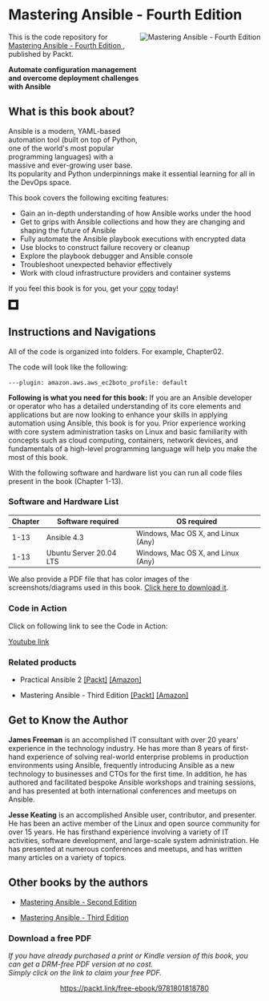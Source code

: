 # Mastering Ansible - Fourth Edition 

<a href="https://www.packtpub.com/product/mastering-ansible-fourth-edition/9781801818780?utm_source=github&utm_medium=repository&utm_campaign=9781801818780"><img src="https://static.packt-cdn.com/products/9781801818780/cover/smaller" alt="Mastering Ansible - Fourth Edition " height="256px" align="right"></a>

This is the code repository for [Mastering Ansible - Fourth Edition ](https://www.packtpub.com/product/mastering-ansible-fourth-edition/9781801818780?utm_source=github&utm_medium=repository&utm_campaign=9781801818780), published by Packt.

**Automate configuration management and overcome deployment challenges with Ansible**

## What is this book about?
Ansible is a modern, YAML-based automation tool (built on top of Python, one of the world's most popular programming languages) with a massive and ever-growing user base. Its popularity and Python underpinnings make it essential learning for all in the DevOps space. 

This book covers the following exciting features:
* Gain an in-depth understanding of how Ansible works under the hood
* Get to grips with Ansible collections and how they are changing and shaping the future of Ansible
* Fully automate the Ansible playbook executions with encrypted data
* Use blocks to construct failure recovery or cleanup
* Explore the playbook debugger and Ansible console
* Troubleshoot unexpected behavior effectively
* Work with cloud infrastructure providers and container systems

If you feel this book is for you, get your [copy](https://www.amazon.com/dp/1801818789) today!

<a href="https://www.packtpub.com/?utm_source=github&utm_medium=banner&utm_campaign=GitHubBanner"><img src="https://raw.githubusercontent.com/PacktPublishing/GitHub/master/GitHub.png" 
alt="https://www.packtpub.com/" border="5" /></a>

## Instructions and Navigations
All of the code is organized into folders. For example, Chapter02.

The code will look like the following:
```
---plugin: amazon.aws.aws_ec2boto_profile: default
```

**Following is what you need for this book:**
If you are an Ansible developer or operator who has a detailed understanding of its core elements and applications but are now looking to enhance your skills in applying automation using Ansible, this book is for you. Prior experience working with core system administration tasks on Linux and basic familiarity with concepts such as cloud computing, containers, network devices, and fundamentals of a high-level programming language will help you make the most of this book.

With the following software and hardware list you can run all code files present in the book (Chapter 1-13).
### Software and Hardware List
| Chapter | Software required | OS required |
| -------- | ------------------------------------ | ----------------------------------- |
| 1-13 | Ansible 4.3 | Windows, Mac OS X, and Linux (Any) |
| 1-13 | Ubuntu Server 20.04 LTS | Windows, Mac OS X, and Linux (Any) |

We also provide a PDF file that has color images of the screenshots/diagrams used in this book. [Click here to download it](https://static.packt-cdn.com/downloads/9781801818780_ColorImages.pdf).

### Code in Action
Click on following link to see the Code in Action:

[Youtube link](https://bit.ly/3vvkzbP)

### Related products
* Practical Ansible 2  [[Packt]](https://www.packtpub.com/product/practical-ansible-2/9781789807462?utm_source=github&utm_medium=repository&utm_campaign=9781789807462) [[Amazon]](https://www.amazon.com/dp/1789807468)

* Mastering Ansible - Third Edition  [[Packt]](https://www.packtpub.com/product/mastering-ansible-third-edition/9781789951547?utm_source=github&utm_medium=repository&utm_campaign=9781789951547) [[Amazon]](https://www.amazon.com/dp/1789951542)

## Get to Know the Author
**James Freeman**
is an accomplished IT consultant with over 20 years' experience in the technology industry. He has more than 8 years of first-hand experience of solving real-world enterprise problems in production environments using Ansible, frequently introducing Ansible as a new technology to businesses and CTOs for the first time. In addition, he has authored and facilitated bespoke Ansible workshops and training sessions, and has presented at both international conferences and meetups on Ansible.

**Jesse Keating**
is an accomplished Ansible user, contributor, and presenter. He has been an active member of the Linux and open source community for over 15 years. He has firsthand experience involving a variety of IT activities, software development, and large-scale system administration. He has presented at numerous conferences and meetups, and has written many articles on a variety of topics.

## Other books by the authors
* [Mastering Ansible - Second Edition ](https://www.packtpub.com/networking-and-servers/mastering-ansible-second-edition?utm_source=github&utm_medium=repository&utm_campaign=9781787125681)

* [Mastering Ansible - Third Edition ](https://www.packtpub.com/virtualization-and-cloud/mastering-ansible-third-edition?utm_source=github&utm_medium=repository&utm_campaign=9781789951547)
### Download a free PDF

 <i>If you have already purchased a print or Kindle version of this book, you can get a DRM-free PDF version at no cost.<br>Simply click on the link to claim your free PDF.</i>
<p align="center"> <a href="https://packt.link/free-ebook/9781801818780">https://packt.link/free-ebook/9781801818780 </a> </p>